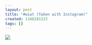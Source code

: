 ```yaml
---
layout: post
title: "#wiwt (Taken with Instagram)"
created: 1346281323
tags: []
---
```

![](http://25.media.tumblr.com/tumblr_m9jhbfshq31rsr8w3o1_500.jpg)


